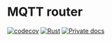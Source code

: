 # MQTT router

[![codecov](https://codecov.io/gh/dmweis/mqtt_router/branch/main/graph/badge.svg)](https://codecov.io/gh/dmweis/mqtt_router)
[![Rust](https://github.com/dmweis/mqtt_router/workflows/Rust/badge.svg)](https://github.com/dmweis/mqtt_router/actions)
[![Private docs](https://github.com/dmweis/mqtt_router/workflows/Deploy%20Docs%20to%20GitHub%20Pages/badge.svg)](https://davidweis.dev/mqtt_router/mqtt_router/index.html)
